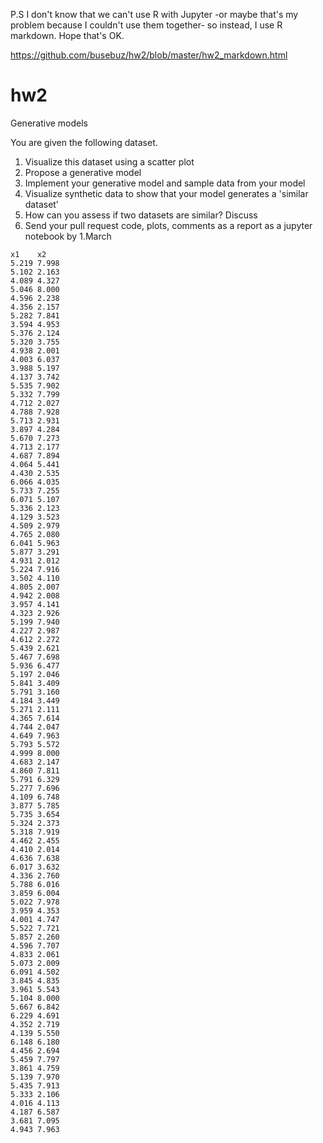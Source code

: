 P.S
I don't know that we can't use R with Jupyter -or maybe that's my problem because I couldn't use them together- so instead, I use R markdown. Hope that's OK.

https://github.com/busebuz/hw2/blob/master/hw2_markdown.html

# hw2
Generative models

You are given the following dataset.

1. Visualize this dataset using a scatter plot
2. Propose a generative model 
3. Implement your generative model and sample data from your model 
4. Visualize synthetic data to show that your model generates a 'similar dataset' 
5. How can you assess if two datasets are similar? Discuss
6. Send your pull request code, plots, comments as a report as a jupyter notebook by 1.March 
```
x1    x2
5.219 7.998
5.102 2.163
4.089 4.327
5.046 8.000
4.596 2.238
4.356 2.157
5.282 7.841
3.594 4.953
5.376 2.124
5.320 3.755
4.938 2.001
4.003 6.037
3.988 5.197
4.137 3.742
5.535 7.902
5.332 7.799
4.712 2.027
4.788 7.928
5.713 2.931
3.897 4.284
5.670 7.273
4.713 2.177
4.687 7.894
4.064 5.441
4.430 2.535
6.066 4.035
5.733 7.255
6.071 5.107
5.336 2.123
4.129 3.523
4.509 2.979
4.765 2.080
6.041 5.963
5.877 3.291
4.931 2.012
5.224 7.916
3.502 4.110
4.805 2.007
4.942 2.008
3.957 4.141
4.323 2.926
5.199 7.940
4.227 2.987
4.612 2.272
5.439 2.621
5.467 7.698
5.936 6.477
5.197 2.046
5.841 3.409
5.791 3.160
4.184 3.449
5.271 2.111
4.365 7.614
4.744 2.047
4.649 7.963
5.793 5.572
4.999 8.000
4.683 2.147
4.860 7.811
5.791 6.329
5.277 7.696
4.109 6.748
3.877 5.785
5.735 3.654
5.324 2.373
5.318 7.919
4.462 2.455
4.410 2.014
4.636 7.638
6.017 3.632
4.336 2.760
5.788 6.016
3.859 6.004
5.022 7.978
3.959 4.353
4.001 4.747
5.522 7.721
5.857 2.260
4.596 7.707
4.833 2.061
5.073 2.009
6.091 4.502
3.845 4.835
3.961 5.543
5.104 8.000
5.667 6.842
6.229 4.691
4.352 2.719
4.139 5.550
6.148 6.180
4.456 2.694
5.459 7.797
3.861 4.759
5.139 7.970
5.435 7.913
5.333 2.106
4.016 4.113
4.187 6.587
3.681 7.095
4.943 7.963
